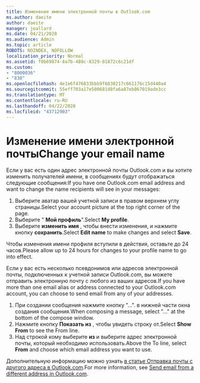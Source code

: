 ```yaml
---
title: Изменение имени электронной почты в Outlook.com
ms.author: daeite
author: daeite
manager: joallard
ms.date: 04/21/2020
ms.audience: Admin
ms.topic: article
ROBOTS: NOINDEX, NOFOLLOW
localization_priority: Normal
ms.assetid: f0b69874-8a7b-480c-8329-01872c6c21df
ms.custom:
- "8000036"
- "838"
ms.openlocfilehash: 4e1e6f476833bbb9f6830217c661176c15d440a4
ms.sourcegitcommit: 55eff703a17e500681d8fa6a87eb067019ade3cc
ms.translationtype: MT
ms.contentlocale: ru-RU
ms.lasthandoff: 04/22/2020
ms.locfileid: "43712903"
---
```

# <a name="change-your-email-name"></a><span data-ttu-id="0450d-102">Изменение имени электронной почты</span><span class="sxs-lookup"><span data-stu-id="0450d-102">Change your email name</span></span>

<span data-ttu-id="0450d-103">Если у вас есть один адрес электронной почты Outlook.com и вы хотите изменить получателей имени, в сообщениях будут отображаться следующие сообщения:</span><span class="sxs-lookup"><span data-stu-id="0450d-103">If you have one Outlook.com email address and want to change the name recipients will see in your messages:</span></span>
  
1. <span data-ttu-id="0450d-104">Выберите аватар вашей учетной записи в правом верхнем углу страницы.</span><span class="sxs-lookup"><span data-stu-id="0450d-104">Select your account picture at the top right corner of the page.</span></span>
2. <span data-ttu-id="0450d-105">Выберите " **Мой профиль**".</span><span class="sxs-lookup"><span data-stu-id="0450d-105">Select **My profile**.</span></span>
3. <span data-ttu-id="0450d-106">Выберите **изменить имя** , чтобы внести изменения, и нажмите кнопку **сохранить**.</span><span class="sxs-lookup"><span data-stu-id="0450d-106">Select **Edit name** to make changes and select **Save**.</span></span>

<span data-ttu-id="0450d-107">Чтобы изменения имени профиля вступили в действия, оставьте до 24 часов.</span><span class="sxs-lookup"><span data-stu-id="0450d-107">Please allow up to 24 hours for changes to your profile name to go into effect.</span></span>
  
<span data-ttu-id="0450d-108">Если у вас есть несколько псевдонимов или адресов электронной почты, подключенных к учетной записи Outlook.com, вы можете отправить электронную почту с любого из ваших адресов.</span><span class="sxs-lookup"><span data-stu-id="0450d-108">If you have more than one email alias or address connected to your Outlook.com account, you can choose to send email from any of your addresses.</span></span>
  
1. <span data-ttu-id="0450d-109">При создании сообщения нажмите кнопку "...". в нижней части окна создания сообщения.</span><span class="sxs-lookup"><span data-stu-id="0450d-109">When composing a message, select "..." at the bottom of the compose window.</span></span>
1. <span data-ttu-id="0450d-110">Нажмите кнопку **Показать из** , чтобы увидеть строку от.</span><span class="sxs-lookup"><span data-stu-id="0450d-110">Select **Show From** to see the From line.</span></span>
1. <span data-ttu-id="0450d-111">Над строкой кому выберите **из** и выберите адрес электронной почты, который необходимо использовать.</span><span class="sxs-lookup"><span data-stu-id="0450d-111">Above the To line, select **From** and choose which email address you want to use.</span></span>

<span data-ttu-id="0450d-112">Дополнительную информацию можно узнать [в статье Отправка почты с другого адреса в Outlook.com](https://support.office.com/article/ccba89cb-141c-4a36-8c56-6d16a8556d2e?wt.mc_id=Office_Outlook_com_Alchemy).</span><span class="sxs-lookup"><span data-stu-id="0450d-112">For more information, see [Send email from a different address in Outlook.com](https://support.office.com/article/ccba89cb-141c-4a36-8c56-6d16a8556d2e?wt.mc_id=Office_Outlook_com_Alchemy).</span></span>